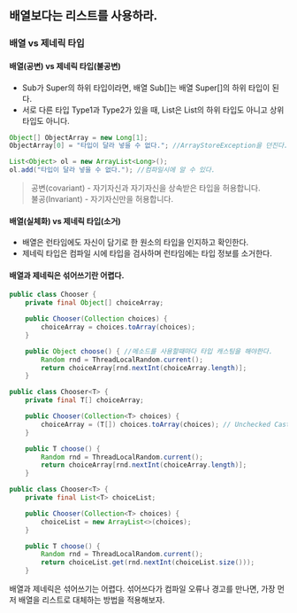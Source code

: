 ## 배열보다는 리스트를 사용하라.

### 배열 vs 제네릭 타입

#### 배열(공변) vs 제네릭 타입(불공변)
 - Sub가 Super의 하위 타입이라면, 배열 Sub[]는 배열 Super[]의 하위 타입이 된다.
 - 서로 다른 타입 Type1과 Type2가 있을 때, List<Type1>은 List<Type2>의 하위 타입도 아니고 상위 타입도 아니다.

```java
Object[] ObjectArray = new Long[1];
ObjectArray[0] = "타입이 달라 넣을 수 없다."; //ArrayStoreException을 던진다. 런타임시에 알 수 있다.
``` 
```java
List<Object> ol = new ArrayList<Long>();
ol.add("타입이 달라 넣을 수 없다."); //컴파일시에 알 수 있다.
```
> 공변(covariant) - 자기자신과 자기자신을 상속받은 타입을 허용합니다.<br>
> 불공(Invariant) - 자기자신만을 허용합니다.

#### 배열(실체화) vs 제네릭 타입(소거) 
 - 배열은 런타임에도 자신이 담기로 한 원소의 타입을 인지하고 확인한다.
 - 제네릭 타입은 컴파일 시에 타입을 검사하며 런타임에는 타입 정보를 소거한다.
 
 
#### 배열과 제네릭은 섞어쓰기란 어렵다.
```java
public class Chooser {
    private final Object[] choiceArray;

    public Chooser(Collection choices) {
        choiceArray = choices.toArray(choices);
    }

    public Object choose() { //메소드를 사용할때마다 타입 캐스팅을 해야한다.
        Random rnd = ThreadLocalRandom.current();
        return choiceArray[rnd.nextInt(choiceArray.length)];
    }
```

```java
public class Chooser<T> {
    private final T[] choiceArray;

    public Chooser(Collection<T> choices) {
        choiceArray = (T[]) choices.toArray(choices); // Unchecked Cast 경고 발생
    }

    public T choose() {
        Random rnd = ThreadLocalRandom.current();
        return choiceArray[rnd.nextInt(choiceArray.length)];
    }
```

```java
public class Chooser<T> {
    private final List<T> choiceList;

    public Chooser(Collection<T> choices) {
        choiceList = new ArrayList<>(choices);
    }

    public T choose() {
        Random rnd = ThreadLocalRandom.current();
        return choiceList.get(rnd.nextInt(choiceList.size()));
    }
```
배열과 제네릭은 섞어쓰기는 어렵다. 섞어쓰다가 컴파일 오류나 경고를 만나면, 가장 먼저 배열을 리스트로 대체하는 방법을 적용해보자.